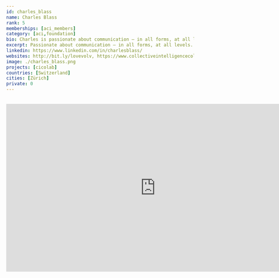 ```yaml
---
id: charles_blass
name: Charles Blass
rank: 5
memberships: [aci_members]
category: [aci,foundation]
bio: Charles is passionate about communication – in all forms, at all levels – and sees it as fundamental to cooperation and collaboration of any kind. Charles is a DJ, festival producer, sound engineer and mapping freak. He's been mind-mapping for a long time, and also weaving networks and communities, projects and solutions for helping people and the planet. Media creator, broadcaster, archivist and nonprofit director, Charles is based in Zurich, Switzerland.
excerpt: Passionate about communication – in all forms, at all levels.
linkedin: https://www.linkedin.com/in/charlesblass/
websites: http://bit.ly/lovevolv, https://www.collectiveintelligencecollaboratory.com/
image: ./charles_blass.png
projects: [cicolab]
countries: [Switzerland]
cities: [Zürich]
private: 0
---
```


<BR>
<div class="aspect-w-16 aspect-h-9">
<iframe src="https://player.vimeo.com/video/437905055" width="800" height="450" frameborder="0" allow="autoplay; fullscreen" allowfullscreen></iframe>
</div>
<BR>
